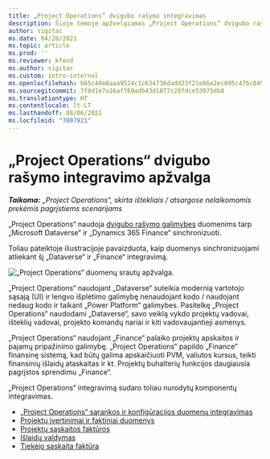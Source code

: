 ```yaml
---
title: „Project Operations“ dvigubo rašymo integravimas
description: Šioje temoje apžvelgiamas „Project Operations“ dvigubo rašymo integravimas.
author: sigitac
ms.date: 04/28/2021
ms.topic: article
ms.prod: ''
ms.reviewer: kfend
ms.author: sigitac
ms.custom: intro-internal
ms.openlocfilehash: b65c40e8aaa9524c1c634738dadd23f21e86e2ec095c47bc849467c8806addbc
ms.sourcegitcommit: 7f8d1e7a16af769adb43d1877c28fdce53975db8
ms.translationtype: HT
ms.contentlocale: lt-LT
ms.lasthandoff: 08/06/2021
ms.locfileid: "7007921"
---
```

# <a name="project-operations-dual-write-integration-overview"></a>„Project Operations“ dvigubo rašymo integravimo apžvalga

_**Taikoma:** „Project Operations“, skirta ištekliais / atsargose nelaikomomis prekėmis pagrįstiems scenarijams_

„Project Operations“ naudoja [dvigubo rašymo galimybes](/dynamics365/fin-ops-core/dev-itpro/data-entities/dual-write/dual-write-home-page) duomenims tarp „Microsoft Dataverse“ ir „Dynamics 365 Finance“ sinchronizuoti.

Toliau pateiktoje iliustracijoje pavaizduota, kaip duomenys sinchronizuojami atliekant šį „Dataverse“ ir „Finance“ integravimą.

![„Project Operations“ duomenų srautų apžvalga.](./media/ProjectOperationsFlows.jpg)

„Project Operations“ naudojant „Dataverse“ suteikia modernią vartotojo sąsają (UI) ir lengvo išplėtimo galimybę nenaudojant kodo / naudojant nedaug kodo ir taikant „Power Platform“ galimybes. Pasitelkę „Project Operations“ naudodami „Dataverse“, savo veiklą vykdo projektų vadovai, išteklių vadovai, projekto komandų nariai ir kiti vadovaujantieji asmenys.

„Project Operations“ naudojant „Finance“ palaiko projektų apskaitos ir pajamų pripažinimo galimybę. „Project Operations“ papildo „Finance“ finansinę sistemą, kad būtų galima apskaičiuoti PVM, valiutos kursus, teikti finansinių išlaidų ataskaitas ir kt. Projektų buhalterių funkcijos daugiausia pagrįstos sprendimu „Finance“.

„Project Operations“ integravimą sudaro toliau nurodytų komponentų integravimas.


- [„Project Operations“ sąrankos ir konfigūracijos duomenų integravimas](resource-dual-write-setup-integration.md) 
- [Projektų įvertinimai ir faktiniai duomenys](resource-dual-write-estimates-actuals.md)
- [Projektų sąskaitos faktūros](resource-dual-write-project-invoice.md)
- [Išlaidų valdymas](resource-dual-write-expense.md)
- [Tiekėjo sąskaita faktūra](resource-dual-write-vendor-invoice.md)
